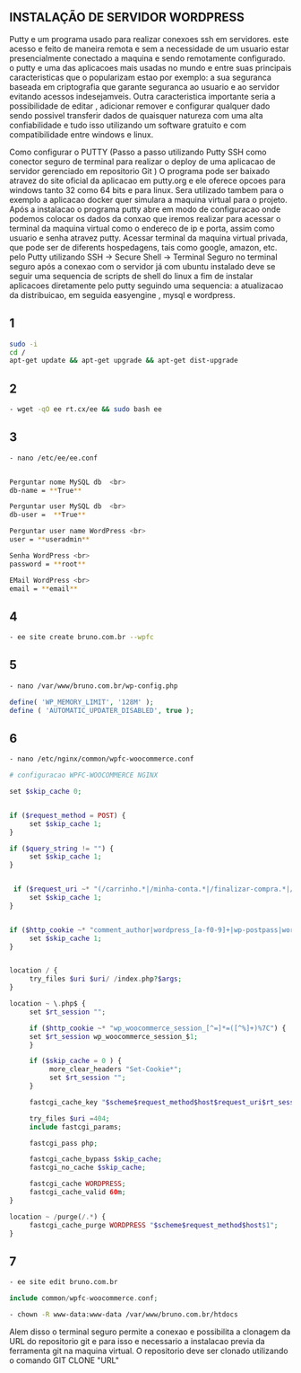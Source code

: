 ## INSTALAÇÃO DE SERVIDOR  WORDPRESS 

Putty e um programa usado para realizar conexoes ssh em servidores. este acesso e feito de maneira remota e sem a necessidade de um usuario estar presencialmente conectado a maquina e sendo remotamente configurado. 
o putty e uma das aplicacoes mais usadas no mundo e entre suas principais caracteristicas que o popularizam estao por exemplo:
a sua seguranca baseada em criptografia que garante seguranca ao usuario e ao servidor evitando acessos indesejamveis.
 Outra caracteristica importante seria  a possibilidade de editar , adicionar remover e configurar qualquer dado sendo possivel transferir dados de quaisquer natureza com uma alta confiabilidade e tudo isso utilizando um software gratuito e com compatibilidade entre windows e linux.

Como configurar o PUTTY  (Passo a passo utilizando Putty SSH como conector seguro de terminal para realizar o deploy de uma aplicacao de servidor gerenciado em repositorio Git )
O programa pode ser baixado atravez do site oficial da aplicacao em putty.org e ele oferece opcoes para windows tanto 32 como 64 bits e para linux.
Sera utilizado tambem para o exemplo a aplicacao docker quer simulara a maquina virtual para o projeto.
Após a instalacao o programa putty abre em modo de configuracao onde podemos colocar os dados da conxao que iremos realizar para acessar o terminal da maquina virtual  como o endereco de ip e porta, assim como usuario e senha atravez putty.
Acessar terminal da maquina virtual privada, que pode ser de diferents hospedagens, tais como google, amazon, etc.
pelo Putty utilizando SSH -> Secure Shell ->  Terminal Seguro
no terminal seguro após a conexao com o servidor já com ubuntu instalado deve se seguir uma sequencia de scripts de shell do linux a fim de instalar aplicacoes diretamente pelo putty seguindo uma sequencia: a atualizacao da distribuicao, em seguida  easyengine , mysql e wordpress.  

## 1

``` sh
sudo -i
cd /
apt-get update && apt-get upgrade && apt-get dist-upgrade
```


## 2
``` sh
- wget -qO ee rt.cx/ee && sudo bash ee
```

## 3
``` sh
- nano /etc/ee/ee.conf


Perguntar nome MySQL db  <br>
db-name = **True**

Perguntar user MySQL db  <br>
db-user =  **True**

Perguntar user name WordPress <br>
user = **useradmin**

Senha WordPress <br>
password = **root**

EMail WordPress <br>
email = **email**

```
## 4
``` sh
- ee site create bruno.com.br --wpfc
```

## 5
``` sh
- nano /var/www/bruno.com.br/wp-config.php
```
  ``` php
  define( 'WP_MEMORY_LIMIT', '128M' );
  define ( 'AUTOMATIC_UPDATER_DISABLED', true );
  ```

## 6
``` sh
- nano /etc/nginx/common/wpfc-woocommerce.conf
```
``` php
# configuracao WPFC-WOOCOMMERCE NGINX 

set $skip_cache 0;


if ($request_method = POST) {
     set $skip_cache 1;
}

if ($query_string != "") {
     set $skip_cache 1;
}


 if ($request_uri ~* "(/carrinho.*|/minha-conta.*|/finalizar-compra.*|/addons.*|/wp-admin/|/xmlrpc.php|wp-.*.php|/feed/|index.php|sitemap(_index)?.xml|[a-z0-9_-]+-sitemap([0-9]+)?.xml)") {
     set $skip_cache 1;
}


if ($http_cookie ~* "comment_author|wordpress_[a-f0-9]+|wp-postpass|wordpress_no_cache|wordpress_logged_in") {
     set $skip_cache 1;
}


location / {
     try_files $uri $uri/ /index.php?$args;
}

location ~ \.php$ {
     set $rt_session "";

     if ($http_cookie ~* "wp_woocommerce_session_[^=]*=([^%]+)%7C") {
     set $rt_session wp_woocommerce_session_$1;
     }

     if ($skip_cache = 0 ) {
          more_clear_headers "Set-Cookie*";
          set $rt_session "";
     }

     fastcgi_cache_key "$scheme$request_method$host$request_uri$rt_session";

     try_files $uri =404;
     include fastcgi_params;

     fastcgi_pass php;

     fastcgi_cache_bypass $skip_cache;
     fastcgi_no_cache $skip_cache;

     fastcgi_cache WORDPRESS;
     fastcgi_cache_valid 60m;
}

location ~ /purge(/.*) {
     fastcgi_cache_purge WORDPRESS "$scheme$request_method$host$1";
}
```



## 7
``` sh
- ee site edit bruno.com.br
  ```
  ``` php
  include common/wpfc-woocommerce.conf;
  ```
  ``` sh
- chown -R www-data:www-data /var/www/bruno.com.br/htdocs
  ```
  
  
  
  
Alem disso o terminal seguro permite a conexao e possibilita a clonagem da URL do repositorio git e para isso e necessario a instalacao previa da ferramenta git na maquina virtual.
O repositorio deve ser clonado utilizando o comando GIT CLONE "URL"

